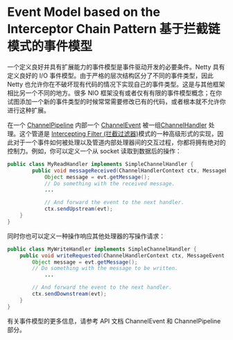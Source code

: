 # Event Model based on the Interceptor Chain Pattern 基于拦截链模式的事件模型

一个定义良好并具有扩展能力的事件模型是事件驱动开发的必要条件。Netty 具有定义良好的 I/O 事件模型。由于严格的层次结构区分了不同的事件类型，因此 Netty 也允许你在不破坏现有代码的情况下实现自己的事件类型。这是与其他框架相比另一个不同的地方。很多 NIO 框架没有或者仅有有限的事件模型概念；在你试图添加一个新的事件类型的时候常常需要修改已有的代码，或者根本就不允许你进行这种扩展。

在一个 [ChannelPipeline](http://netty.io/4.0/api/io/netty/channel/ChannelPipeline.html) 内部一个 [ChannelEvent]() 被一组[ChannelHandler](http://netty.io/4.0/api/io/netty/channel/ChannelHandler.html) 处理。这个管道是 [Intercepting Filter (拦截过滤器)](http://java.sun.com/blueprints/corej2eepatterns/Patterns/InterceptingFilter.html)模式的一种高级形式的实现，因此对于一个事件如何被处理以及管道内部处理器间的交互过程，你都将拥有绝对的控制力。例如，你可以定义一个从 socket 读取到数据后的操作：

```java
public class MyReadHandler implements SimpleChannelHandler {
		public void messageReceived(ChannelHandlerContext ctx, MessageEvent evt) {
			Object message = evt.getMessage();
			// Do something with the received message.
			...

			// And forward the event to the next handler.
			ctx.sendUpstream(evt);
	}
}
```

同时你也可以定义一种操作响应其他处理器的写操作请求：

```java
public class MyWriteHandler implements SimpleChannelHandler {
	public void writeRequested(ChannelHandlerContext ctx, MessageEvent evt) {
		Object message = evt.getMessage();
		// Do something with the message to be written.
			...

		// And forward the event to the next handler.
		ctx.sendDownstream(evt);
	}
}
```

有关事件模型的更多信息，请参考 API 文档 ChannelEvent 和 ChannelPipeline 部分。
